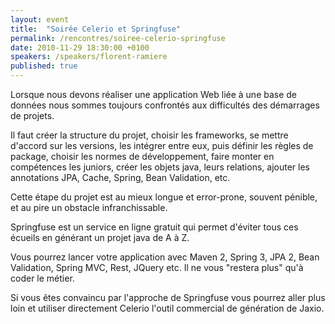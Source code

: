 ```yaml
---
layout: event
title:  "Soirée Celerio et Springfuse"
permalink: /rencontres/soiree-celerio-springfuse
date: 2010-11-29 18:30:00 +0100
speakers: /speakers/florent-ramiere
published: true
---
```


Lorsque nous devons réaliser une application Web liée à une base de données nous sommes toujours confrontés aux difficultés des démarrages de projets.

Il faut créer la structure du projet, choisir les frameworks, se mettre d'accord sur les versions, les intégrer entre eux, puis définir les règles de package, choisir les normes de développement, faire monter en compétences les juniors, créer les objets java, leurs relations, ajouter les annotations JPA, Cache, Spring, Bean Validation, etc.

Cette étape du projet est au mieux longue et error-prone, souvent pénible, et au pire un obstacle infranchissable.

Springfuse est un service en ligne gratuit qui permet d'éviter tous ces écueils en générant un projet java de A à Z.

Vous pourrez lancer votre application avec Maven 2, Spring 3, JPA 2, Bean Validation, Spring MVC, Rest, JQuery etc. Il ne vous "restera plus" qu'à coder le métier.

Si vous êtes convaincu par l'approche de Springfuse vous pourrez aller plus loin et utiliser directement Celerio l'outil commercial de génération de Jaxio.
